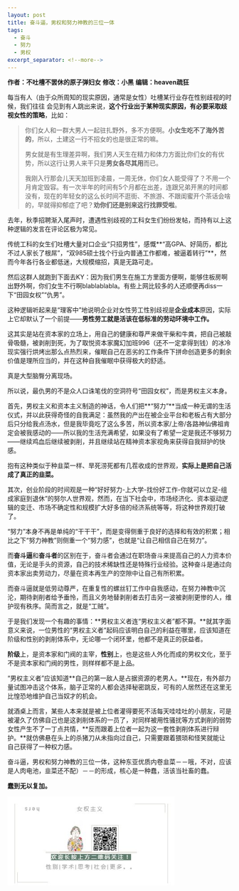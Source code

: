 ```yaml
---
layout: post
title: 奋斗逼，男权和努力神教的三位一体
tags:
  - 奋斗
  - 努力
  - 男权
excerpt_separator: <!--more-->
---
```


**作者：不吐槽不罢休的原子弹妇女**
**修改：小黑**
**编辑：heaven疏狂**

每当有人（由于众所周知的现实原因，通常是女性）吐槽某行业存在性别歧视的时候，我们往往 会见到有人跳出来说，**这个行业出于某种现实原因，有必要采取歧视女性的策略**，比如：

<!--more-->

> 你们女人和一群大男人一起驻扎野外，多不方便啊。**小女生吃不了海外苦的**，所以，土建这一行不招女的也是很正常的嘛。
>
> 男女就是有生理差异啊，我们男人天生在精力和体力方面比你们女的有优势，所以这行让男人来干只是**男女各尽其用**而已。
>
> 我刚入行那会儿天天加班到凌晨，一周无休，你们女人能受得了？不用一个月肯定毁容。有一次半年的时间有5个月都在出差，连跟兄弟开黑的时间都没有，现在的年轻女的这么长时间不逛街、不旅游、不跟闺蜜开个茶话会啥的，早就得抑郁症了吧？**劝你们还是别来这行找罪受啦**。

去年，秋季招聘渐入尾声时，遭遇性别歧视的工科女生们纷纷发帖，而持有以上这种逻辑的发言在评论区极为常见。

传统工科的女生们吐槽大量对口企业“只招男性”，感慨**“高GPA、好简历，都比不过人家长了根屌”，“双985硕士找个行业内普通工作都难，被逼着转行”**，然而今年各行各业都低迷，大规模缩招，真是无路可走。

然后这群人就跑到下面去KY：因为我们男生在施工方里面方便啊，能够住板房啊出野外啊，你们女生不行啊blablablabla。有些上网比较多的人还顺便再diss一下“田园女权”“仇男”。

这种逻辑听起来是“理客中”地说明企业对女性劳工性别歧视是**企业成本**原因，实际上它却默认了一个前提——**男性劳工就是活该在低标准的劳动环境中工作。**

这其实是站在资本家的立场上，用自己的健康和尊严来做干柴和牛粪，把自己被敲骨吸髓，被剥削到死，为了取悦资本家魔幻加班996（还不一定拿得到钱）的冰冷现实强行烘烤出那么点热烈来，催眠自己在恶劣的工作条件下拼命创造更多的剩余价值是理所应当的，并在这种自我催眠中获得极大的舒适。

真是大型脑臀分离现场。

所以说，最仇男的不是众人口诛笔伐的空洞符号“田园女权”，而是男权主义本身。

首先，男权主义和资本主义制造的神话，令人们把**“努力”**当成一种无谓的生活仪式，并以此获得奇怪的自我满足：虽然我的产出在被企业平台和老板占有大部分后只分给我点汤水，但是我毕竟吃了这么多苦，所以资本家/上帝/各路神仙佛祖肯定会被我感动的——所以我的生活充满希望，如果没有了希望一定是我还不够努力——继续鸡血后继续被剥削，并且继续站在精神资本家视角来获得自我辩护的快感。

抱有这种类似于种韭菜一样、旱死涝死都有几茬收成的世界观，**实际上是把自己活成了真正的韭菜。**

其次，创业阶段的时间观是一种“好好努力-上大学-找份好工作-你就可以立足-组成家庭到退休”的努尔人世界观，然而，在当下社会中，市场经济化、资本驱动逻辑的变迁、市场不确定性和规模扩大好多倍的经济系统等等，将这种世界观打破了。

“努力”本身不再是单纯的“干干干”，而是变得侧重于良好的选择和有效的积累；相比之下“努力神教”则侧重一个“努力感”，也就是“让自己相信自己在努力”。

而**奋斗逼**和**奋斗者**的区别在于，奋斗者会通过在职场奋斗来提高自己的人力资本价值，无论是手头的资源，自己的技术稀缺性还是特殊行业经验。这种奋斗是通过向资本家出卖劳动力，尽量在资本再生产的空隙中让自己有所积累。

而奋斗逼就是低劳动尊严，在重复性的螺丝钉工作中自我感动，在努力神教中沉沦，期待剥削者给予垂怜，而且义务地替剥削者去打击另一波被剥削更惨的人，维护现有秩序。简而言之，就是“工贼”。

于是我们发现一个有趣的事情：**男权主义者连“男权主义者”都不算。**就其字面意义来说，一位男性的“男权主义者”起码应该明白自己的利益在哪里，应该知道在阶级和性别的剥削体系中，无论哪一个闭环里，他都不是真正的获益者。

**阶级**上，是资本家和门阀的主宰，**性别**上，也是这些人外化而成的男权文化，至于不是资本家和门阀的男性，则样样都不是上品。

“男权主义者”应该知道**自己的第一敌人是占据资源的老男人。**现在，有外部力量试图冲击这个体系，脑子正常的人都会选择秘密跳反，可有的人居然还在这里无比惶恐地维护自己当奴才的机会。

就酒桌上而言，某些人本来就是被上位者灌得要死不活每天哇哇吐的小朋友，可是被灌久了仿佛自己也是这剥削体系的一员了，对同样被用性骚扰等方式剥削的弱势女性产生不了一丁点共情，**反而跟着上位者一起为这一套性剥削体系进行辩护。**就仿佛悬在头上的杀猪刀从未指向过自己，只需要跟着猥琐和怪笑就能让自己获得了一种权力感。

奋斗逼，男权和努力神教的三位一体，这种东亚优质内卷韭菜－－哦，不对，应该是人肉电池，韭菜还不配）－－的形成，核心是一种蠢，活该当社畜的蠢。

 **蠢到无以复加。**
 
 ![](../images/v2-3514ed125b821dcb6e986df91ed202ef_hd.jpg)